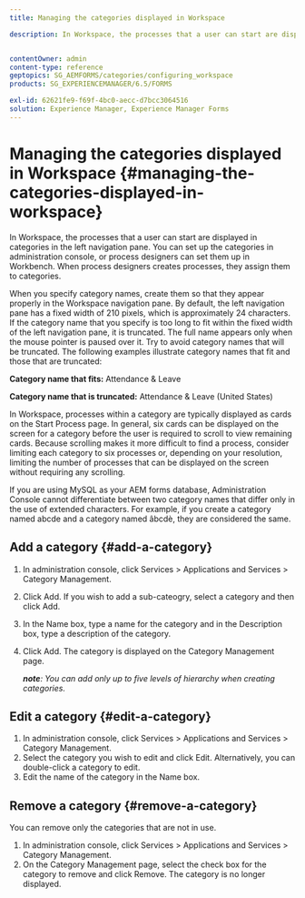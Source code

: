 ```yaml
---
title: Managing the categories displayed in Workspace

description: In Workspace, the processes that a user can start are displayed in categories in the left navigation pane. Learn how you can manage these categories displayed in Workspace.


contentOwner: admin
content-type: reference
geptopics: SG_AEMFORMS/categories/configuring_workspace
products: SG_EXPERIENCEMANAGER/6.5/FORMS

exl-id: 62621fe9-f69f-4bc0-aecc-d7bcc3064516
solution: Experience Manager, Experience Manager Forms
---
```

# Managing the categories displayed in Workspace {#managing-the-categories-displayed-in-workspace}

In Workspace, the processes that a user can start are displayed in categories in the left navigation pane. You can set up the categories in administration console, or process designers can set them up in Workbench. When process designers creates processes, they assign them to categories.

When you specify category names, create them so that they appear properly in the Workspace navigation pane. By default, the left navigation pane has a fixed width of 210 pixels, which is approximately 24 characters. If the category name that you specify is too long to fit within the fixed width of the left navigation pane, it is truncated. The full name appears only when the mouse pointer is paused over it. Try to avoid category names that will be truncated. The following examples illustrate category names that fit and those that are truncated:

**Category name that fits:** Attendance & Leave

**Category name that is truncated:** Attendance & Leave (United States)

In Workspace, processes within a category are typically displayed as cards on the Start Process page. In general, six cards can be displayed on the screen for a category before the user is required to scroll to view remaining cards. Because scrolling makes it more difficult to find a process, consider limiting each category to six processes or, depending on your resolution, limiting the number of processes that can be displayed on the screen without requiring any scrolling.

If you are using MySQL as your AEM forms database, Administration Console cannot differentiate between two category names that differ only in the use of extended characters. For example, if you create a category named abcde and a category named âbcdè, they are considered the same.

## Add a category {#add-a-category}

1. In administration console, click Services &gt; Applications and Services &gt; Category Management.
1. Click Add. If you wish to add a sub-cateogry, select a category and then click Add.
1. In the Name box, type a name for the category and in the Description box, type a description of the category.
1. Click Add. The category is displayed on the Category Management page.

   ***note**: You can add only up to five levels of hierarchy when creating categories.*

## Edit a category {#edit-a-category}

1. In administration console, click Services &gt; Applications and Services &gt; Category Management.
1. Select the category you wish to edit and click Edit. Alternatively, you can double-click a category to edit.
1. Edit the name of the category in the Name box.

## Remove a category {#remove-a-category}

You can remove only the categories that are not in use.

1. In administration console, click Services &gt; Applications and Services &gt; Category Management.
1. On the Category Management page, select the check box for the category to remove and click Remove. The category is no longer displayed.
